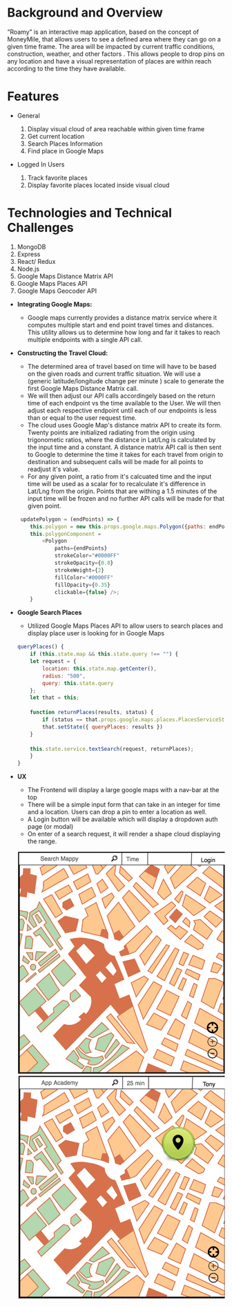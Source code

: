 # Background and Overview

“Roamy” is an interactive map application, based on the concept of MoneyMile, that allows users to see a defined area where they can go on a given time frame. The area will be impacted by current traffic conditions, construction, weather, and other factors . This allows people to drop pins on any location and have a visual representation of places are within reach according to the time they have available.

# Features
* General
    1. Display visual cloud of area reachable within given time frame
    2. Get current location
    3. Search Places Information
    4. Find place in Google Maps

* Logged In Users
    1. Track favorite places
    2. Display favorite places located inside visual cloud


# Technologies and Technical Challenges

1. MongoDB
2. Express
3. React/ Redux
4. Node.js
5. Google Maps Distance Matrix API 
6. Google Maps Places API
7. Google Maps Geocoder API

* **Integrating Google Maps:** 
    * Google maps currently provides a distance matrix service where it computes multiple start and end point travel times and distances. This utility allows us to determine how long and far it takes to reach multiple endpoints with a single API call.
* **Constructing the Travel Cloud:**
    * The determined area of travel based on time will have to be based on the given roads and current traffic situation. We will use a (generic latitude/longitude change per minute ) scale to generate the first Google Maps Distance Matrix call. 
    * We will then adjust our API calls accordingely based on the return time of each endpoint vs the time available to the User. We will then adjust each respective endpoint until each of our endpoints is less than or equal to the user request time.
    * The cloud uses Google Map's distance matrix API to create its form. Twenty points are initialized radiating from the origin using trigonometic ratios, where the distance in Lat/Lng is calculated by the input time and a constant. A distance matrix API call is then sent to Google to determine the time it takes for each travel from origin to destination and subsequent calls will be made for all points to readjust it's value.
    * For any given point, a ratio from it's calcuated time and the input time will be used as a scalar for to recalculate it's difference in Lat/Lng from the origin. Points that are withing a 1.5 minutes of the input time will be frozen and no further API calls will be made for that given point.

    ```js
     updatePolygon = (endPoints) => {
        this.polygon = new this.props.google.maps.Polygon({paths: endPoints});
        this.polygonComponent =
            <Polygon
                paths={endPoints}
                strokeColor="#0000FF"
                strokeOpacity={0.8}
                strokeWeight={2}
                fillColor="#0000FF"
                fillOpacity={0.35}
                clickable={false} />;
        }
    ```
* **Google Search Places**
    * Utilized Google Maps Places API to allow users to search places and display place user is looking for in Google Maps
    ```js
    queryPlaces() {
        if (this.state.map && this.state.query !== "") {
        let request = {
            location: this.state.map.getCenter(),
            radius: "500",
            query: this.state.query
        };
        let that = this;

        function returnPlaces(results, status) {
            if (status == that.props.google.maps.places.PlacesServiceStatus.OK)
            that.setState({ queryPlaces: results }) 
        }

        this.state.service.textSearch(request, returnPlaces);
        }
    }
    ```
* **UX**
    * The Frontend will display a large google maps with a nav-bar at the top
    * There will be a simple input form that can take in an integer for time and a location. Users can drop a pin to enter a location as well. 
    * A Login button will be available which will display a dropdown auth page (or modal)
    * On enter of a search request, it will render a shape cloud displaying the range.

    ![link](readme-images/Maps1.png)
    ![link](readme-images/Maps2.png)








